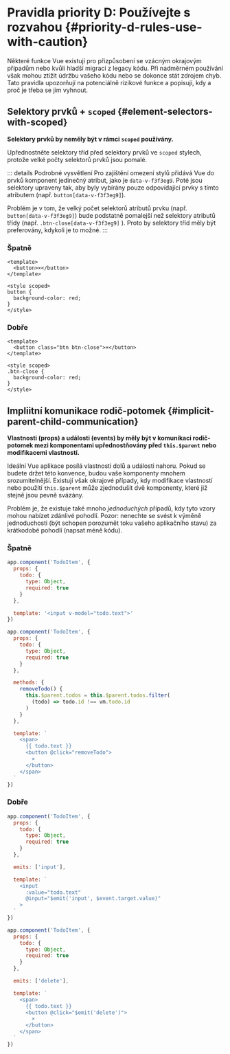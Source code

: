 # Pravidla priority D: Používejte s rozvahou {#priority-d-rules-use-with-caution}

Některé funkce Vue existují pro přizpůsobení se vzácným okrajovým případům nebo kvůli hladší migraci z legacy kódu. Při nadměrném používání však mohou ztížit údržbu vašeho kódu nebo se dokonce stát zdrojem chyb. Tato pravidla upozorňují na potenciálně rizikové funkce a popisují, kdy a proč je třeba se jim vyhnout.

## Selektory prvků + `scoped` {#element-selectors-with-scoped}

**Selektory prvků by neměly být v rámci `scoped` používány.**

Upřednostněte selektory tříd před selektory prvků ve `scoped` stylech, protože velké počty selektorů prvků jsou pomalé.

::: details Podrobné vysvětlení
Pro zajištění omezení stylů přidává Vue do prvků komponent jedinečný atribut, jako je `data-v-f3f3eg9`. Poté jsou selektory upraveny tak, aby byly vybírány pouze odpovídající prvky s tímto atributem (např. `button[data-v-f3f3eg9]`).

Problém je v tom, že velký počet selektorů atributů prvku (např. `button[data-v-f3f3eg9]`) bude podstatně pomalejší než selektory atributů třídy (např. `.btn-close[data-v-f3f3eg9]` ). Proto by selektory tříd měly být preferovány, kdykoli je to možné.
:::

<div class="style-example style-example-bad">
<h3>Špatně</h3>

```vue-html
<template>
  <button>×</button>
</template>

<style scoped>
button {
  background-color: red;
}
</style>
```

</div>

<div class="style-example style-example-good">
<h3>Dobře</h3>

```vue-html
<template>
  <button class="btn btn-close">×</button>
</template>

<style scoped>
.btn-close {
  background-color: red;
}
</style>
```

</div>

## Impliitní komunikace rodič-potomek {#implicit-parent-child-communication}

**Vlastnosti (props) a události (events) by měly být v komunikaci rodič-potomek mezi komponentami upřednostňovány před `this.$parent` nebo modifikacemi vlastností.**

Ideální Vue aplikace posílá vlastnosti dolů a události nahoru. Pokud se budete držet této konvence, budou vaše komponenty mnohem srozumitelnější. Existují však okrajové případy, kdy modifikace vlastností nebo použití `this.$parent` může zjednodušit dvě komponenty, které již stejně jsou pevně svázány.

Problém je, že existuje také mnoho _jednoduchých_ případů, kdy tyto vzory mohou nabízet zdánlivé pohodlí. Pozor: nenechte se svést k výměně jednoduchosti (být schopen porozumět toku vašeho aplikačního stavu) za krátkodobé pohodlí (napsat méně kódu).

<div class="style-example style-example-bad">
<h3>Špatně</h3>

```js
app.component('TodoItem', {
  props: {
    todo: {
      type: Object,
      required: true
    }
  },

  template: '<input v-model="todo.text">'
})
```

```js
app.component('TodoItem', {
  props: {
    todo: {
      type: Object,
      required: true
    }
  },

  methods: {
    removeTodo() {
      this.$parent.todos = this.$parent.todos.filter(
        (todo) => todo.id !== vm.todo.id
      )
    }
  },

  template: `
    <span>
      {{ todo.text }}
      <button @click="removeTodo">
        ×
      </button>
    </span>
  `
})
```

</div>

<div class="style-example style-example-good">
<h3>Dobře</h3>

```js
app.component('TodoItem', {
  props: {
    todo: {
      type: Object,
      required: true
    }
  },

  emits: ['input'],

  template: `
    <input
      :value="todo.text"
      @input="$emit('input', $event.target.value)"
    >
  `
})
```

```js
app.component('TodoItem', {
  props: {
    todo: {
      type: Object,
      required: true
    }
  },

  emits: ['delete'],

  template: `
    <span>
      {{ todo.text }}
      <button @click="$emit('delete')">
        ×
      </button>
    </span>
  `
})
```

</div>
